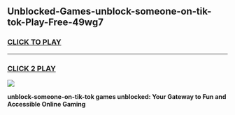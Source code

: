 
## Unblocked-Games-unblock-someone-on-tik-tok-Play-Free-49wg7
<h3>
<a href="https://premium76.site?title=unblock-someone-on-tik-tok&ref=21A">CLICK TO PLAY</a></h3>
<hr>

<h3>
<a href="https://premium76.site?title=unblock-someone-on-tik-tok&ref=21A">CLICK 2 PLAY</a>
  
</h3>

<a href="https://premium76.site?title=unblock-someone-on-tik-tok&ref=21A"><img src="https://clearcache.store/games.png"></a>


**unblock-someone-on-tik-tok games unblocked: Your Gateway to Fun and Accessible Online Gaming**
